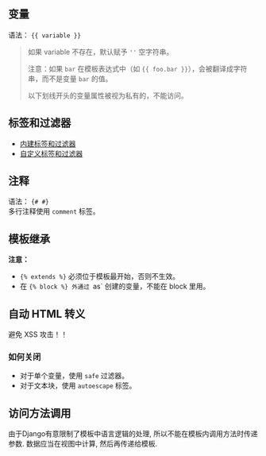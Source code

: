 ## 变量
语法： `{{ variable }}`  

>如果 variable 不存在，默认赋予 `''` 空字符串。  
>
>注意：如果 `bar` 在模板表达式中（如 `{{ foo.bar }}`），会被翻译成字符串，而不是变量 `bar` 的值。  
>
>以下划线开头的变量属性被视为私有的，不能访问。  

## 标签和过滤器
- [内建标签和过滤器](https://docs.djangoproject.com/zh-hans/2.2/ref/templates/builtins)  
- [自定义标签和过滤器](https://docs.djangoproject.com/zh-hans/2.2/howto/custom-template-tags/)

## 注释
语法： `{# #}`  
多行注释使用 `comment` 标签。  

## 模板继承

**注意：**  
- `{% extends %}` 必须位于模板最开始，否则不生效。  
- 在 `{% block %} 外通过 `as` 创建的变量，不能在 block 里用。  

## 自动 HTML 转义
避免 XSS 攻击！！  

### 如何关闭
- 对于单个变量，使用 `safe` 过滤器。  
- 对于文本块，使用 `autoescape` 标签。  

## 访问方法调用
由于Django有意限制了模板中语言逻辑的处理, 所以不能在模板内调用方法时传递参数. 数据应当在视图中计算, 然后再传递给模板.  

